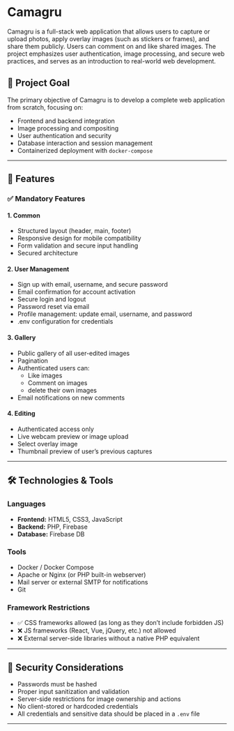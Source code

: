 # Camagru

Camagru is a full-stack web application that allows users to capture or upload photos, apply overlay images (such as stickers or frames), and share them publicly. Users can comment on and like shared images. The project emphasizes user authentication, image processing, and secure web practices, and serves as an introduction to real-world web development.

## 🧠 Project Goal

The primary objective of Camagru is to develop a complete web application from scratch, focusing on:

- Frontend and backend integration
- Image processing and compositing
- User authentication and security
- Database interaction and session management
- Containerized deployment with `docker-compose`

---

## 🚀 Features

### ✅ Mandatory Features

#### 1. Common
- Structured layout (header, main, footer)
- Responsive design for mobile compatibility
- Form validation and secure input handling
- Secured architecture

#### 2. User Management
- Sign up with email, username, and secure password
- Email confirmation for account activation
- Secure login and logout
- Password reset via email
- Profile management: update email, username, and password
- .env configuration for credentials

#### 3. Gallery
- Public gallery of all user-edited images
- Pagination
- Authenticated users can:
  - Like images
  - Comment on images
  - delete their own images
- Email notifications on new comments

#### 4. Editing
- Authenticated access only
- Live webcam preview or image upload
- Select overlay image
- Thumbnail preview of user’s previous captures

---

## 🛠️ Technologies & Tools

### Languages
- **Frontend:** HTML5, CSS3, JavaScript
- **Backend:** PHP, Firebase
- **Database:** Firebase DB

### Tools
- Docker / Docker Compose
- Apache or Nginx (or PHP built-in webserver)
- Mail server or external SMTP for notifications
- Git

### Framework Restrictions
- ✅ CSS frameworks allowed (as long as they don’t include forbidden JS)
- ❌ JS frameworks (React, Vue, jQuery, etc.) not allowed
- ❌ External server-side libraries without a native PHP equivalent

---

## 🧷 Security Considerations

- Passwords must be hashed
- Proper input sanitization and validation
- Server-side restrictions for image ownership and actions
- No client-stored or hardcoded credentials
- All credentials and sensitive data should be placed in a `.env` file

---
